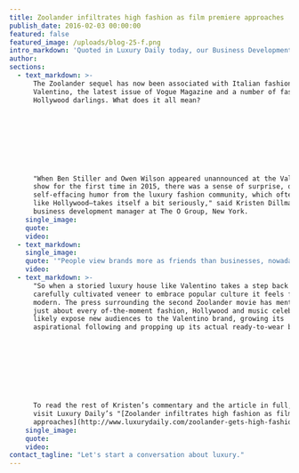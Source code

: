```yaml
---
title: Zoolander infiltrates high fashion as film premiere approaches
publish_date: 2016-02-03 00:00:00
featured: false
featured_image: /uploads/blog-25-f.png
intro_markdown: 'Quoted in Luxury Daily today, our Business Development Manager Kristen Dillman shares her take on the luxury fashion world’s alignment with Zoolander.​'
author:
sections:
  - text_markdown: >-
      The Zoolander sequel has now been associated with Italian fashion house,
      Valentino, the latest issue of Vogue Magazine and a number of fashion and
      Hollywood darlings. What does it all mean?









      "When Ben Stiller and Owen Wilson appeared unannounced at the Valentino
      show for the first time in 2015, there was a sense of surprise, delight and
      self-effacing humor from the luxury fashion community, which often—just
      like Hollywood—takes itself a bit seriously," said Kristen Dillman,
      business development manager at The O Group, New York.​
    single_image:
    quote:
    video:
  - text_markdown:
    single_image:
    quote: '"People view brands more as friends than businesses, nowadays"'
    video:
  - text_markdown: >-
      "So when a storied luxury house like Valentino takes a step back from its
      carefully cultivated veneer to embrace popular culture it feels fresh and
      modern. The press surrounding the second Zoolander movie has mention of
      just about every of-the-moment fashion, Hollywood and music celeb and will
      likely expose new audiences to the Valentino brand, growing its
      aspirational following and propping up its actual ready-to-wear business."









      To read the rest of Kristen’s commentary and the article in full, please
      visit Luxury Daily’s "[Zoolander infiltrates high fashion as film premiere
      approaches](http://www.luxurydaily.com/zoolander-gets-high-fashion-treatment-as-film-premiere-approaches/)."​
    single_image:
    quote:
    video:
contact_tagline: "Let's start a conversation about luxury."
---
```



